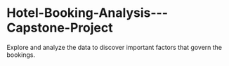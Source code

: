 # Hotel-Booking-Analysis---Capstone-Project
Explore and analyze the data to discover important factors that govern the bookings.

